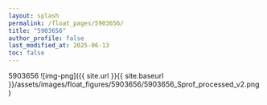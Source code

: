```yaml
---
layout: splash
permalink: /float_pages/5903656/
title: "5903656"
author_profile: false
last_modified_at: 2025-06-13
toc: false
---
```

 
5903656
![img-png]({{ site.url }}{{ site.baseurl }}/assets/images/float_figures/5903656/5903656_Sprof_processed_v2.png)